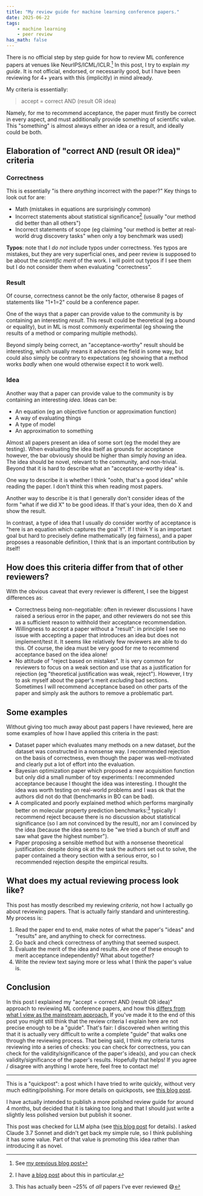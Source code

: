 ```yaml
---
title: "My review guide for machine learning conference papers."
date: 2025-06-22
tags:
    - machine learning
    - peer review
has_math: false
---
```


There is no official step by step guide for how to review ML conference papers
at venues like NeurIPS/ICML/ICLR.[^prev] In this post, I try to explain _my
guide_. It is not official, endorsed, or necessarily good, but I have been
reviewing for 4+ years with this (implicitly) in mind already.

[^prev]: See [my previous blog post](/blog/2025-02-25-no-reviewer-instructions)

<!-- TEASER_END -->

My criteria is essentially:

> accept = correct AND (result OR idea)

Namely, for me to recommend acceptance, the paper must firstly be correct in
every aspect, and must additionally provide something of scientific value. This
"something" is almost always either an idea or a result, and ideally could be
both.

## Elaboration of "correct AND (result OR idea)" criteria

### Correctness

This is essentially "is there _anything_ incorrect with the paper?" Key things
to look out for are:

- Math (mistakes in equations are surprisingly common)
- Incorrect statements about statistical significance[^statsignif] (usually
  "our method did better than all others")
- Incorrect statements of scope (eg claiming "our method is better at
  real-world drug discovery tasks" when only a toy benchmark was used)

[^statsignif]: I have [a blog post](/blog/2025-02-11-peer-review-stat-tests) about this in particular.

**Typos**: note that I _do not_ include typos under correctness. Yes typos are
mistakes, but they are very superficial ones, and peer review is supposed to be
about the _scientific merit_ of the work. I will point out typos if I see them
but I do not consider them when evaluating "correctness".

### Result

Of course, correctness cannot be the only factor, otherwise 8 pages of
statements like "1+1=2" could be a conference paper.

One of the ways that a paper can provide value to the community is by
containing an interesting _result_. This result could be theoretical (eg a
bound or equality), but in ML is most commonly experimental (eg showing the
results of a method or comparing multiple methods).

Beyond simply being correct, an "acceptance-worthy" result should be
interesting, which usually means it advances the field in some way, but could
also simply be contrary to expectations (eg showing that a method works _badly_
when one would otherwise expect it to work well).

### Idea

Another way that a paper can provide value to the community is by containing an
interesting _idea_. Ideas can be:

- An equation (eg an objective function or approximation function)
- A way of evaluating things
- A type of model
- An approximation to something

Almost all papers present an idea of some sort (eg the model they are testing).
When evaluating the idea itself as grounds for acceptance however, the bar
obviously should be higher than simply _having_ an idea. The idea should be
novel, relevant to the community, and non-trivial. Beyond that it is hard to
describe what an "acceptance-worthy idea" is. 

One way to describe it is whether I think "oohh, that's a good idea" while
reading the paper. I don't think this when reading most papers.

Another way to describe it is that I generally don't consider ideas of the form
"what if we did X" to be good ideas. If that's your idea, then do X and show
the result.

In contrast, a type of idea that I usually _do_ consider worthy of acceptance
is "here is an equation which captures the goal Y". If I think Y is an
important goal but hard to precisely define mathematically (eg fairness), and a
paper proposes a reasonable definition, I think that is an important
contribution by itself!

## How does this criteria differ from that of other reviewers?

With the obvious caveat that every reviewer is different, I see the biggest
differences as:

- Correctness being non-negotiable: often in reviewer discussions I have raised
  a serious error in the paper, and other reviewers do not see this as a
  sufficient reason to withhold their acceptance recommendation.
- Willingness to accept a paper without a "result": in principle I see no issue
  with accepting a paper that introduces an idea but does not implement/test
  it. It seems like relatively few reviewers are able to do this. Of course,
  the idea must be very good for me to recommend acceptance based on the idea
  alone!
- No attitude of "reject based on mistakes". It is very common for reviewers to
  focus on a weak section and use that as a justification for rejection (eg
  "theoretical justification was weak, reject"). However, I try to ask myself
  about the paper's merit _excluding_ bad sections. Sometimes I will recommend
  acceptance based on other parts of the paper and simply ask the authors to
  remove a problematic part.

## Some examples

Without giving too much away about past papers I have reviewed, here are some
examples of how I have applied this criteria in the past:

- Dataset paper which evaluates many methods on a new dataset, _but_ the
  dataset was constructed in a nonsense way. I recommended rejection on the
  basis of correctness, even though the paper was well-motivated and clearly
  put a lot of effort into the evaluation.
- Bayesian optimization paper which proposed a new acquisition function but
  only did a small number of toy experiments: I recommended acceptance because
  I thought the idea was interesting. I thought the idea was worth testing on
  real-world problems and I was ok that the authors did not do that (benchmarks
  in BO can be bad).
- A complicated and poorly explained method which performs marginally better on
  molecular property prediction benchmarks:[^every] typically I recommend
  reject because there is no discussion about statistical significance (so I am
  not convinced by the result), nor am I convinced by the idea (because the
  idea seems to be "we tried a bunch of stuff and saw what gave the highest
  number").
- Paper proposing a sensible method but with a nonsense theoretical
  justification: despite doing ok at the task the authors set out to solve, the
  paper contained a theory section with a serious error, so I recommended
  rejection despite the empirical results.

[^every]: This has actually been ~25% of _all_ papers I've ever reviewed 😅

## What does my actual reviewing process look like?

This post has mostly described my reviewing _criteria_, not how I actually go
about reviewing papers. That is actually fairly standard and uninteresting. My
process is:

1. Read the paper end to end, make notes of what the paper's "ideas" and
   "results" are, and anything to check for correctness.
2. Go back and check correctness of anything that seemed suspect.
3. Evaluate the merit of the idea and results. Are one of these enough to merit
   acceptance independently? What about together?
4. Write the review text saying more or less what I think the paper's value is.

## Conclusion

In this post I explained my "accept = correct AND (result OR idea)" approach to
reviewing ML conference papers, and how this [differs from what I view as the
mainstream
approach.](#how-does-this-criteria-differ-from-that-of-other-reviewers) If
you've made it to the end of this post you might still think that the review
criteria I explain here are not precise enough to be a "guide". That's fair: I
discovered when writing this that it is actually very difficult to write a
complete "guide" that walks one through the reviewing process. That being said,
I think my criteria turns reviewing into a series of checks: you can check for
correctness, you can check for the validity/significance of the paper's
idea(s), and you can check validity/significance of the paper's results.
Hopefully that helps! If you agree / disagree with anything I wrote here, feel
free to contact me!

---

<div class="alert alert-info">
This is a "quickpost": a post which I have tried to write quickly, without very much editing/polishing.
For more details on quickposts, see
<a href="/blog/2025-02-11-lowering-quality/">this blog post</a>.

I have actually intended to publish a more polished review guide for around 4 months,
but decided that it is taking too long and that I should just write a slightly less polished version
but publish it sooner.
</div>

<div class="alert alert-success">

This post was checked for LLM alpha (see <a
href="/blog/2025-02-24-llm-alpha/">this blog post</a> for details). 
I asked
Claude 3.7 Sonnet
and didn't get back my simple rule,
so I think publishing it has some value.
Part of that value is promoting this idea
rather than introducing it as novel.
</div>
